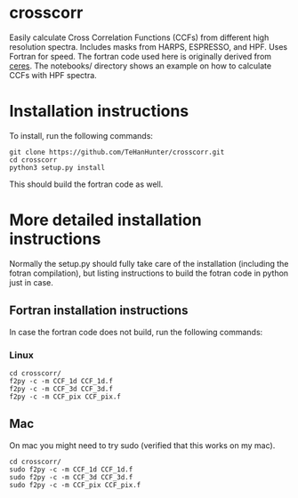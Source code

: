# crosscorr
Easily calculate Cross Correlation Functions (CCFs) from different high resolution spectra. Includes masks from HARPS, ESPRESSO, and HPF. Uses Fortran for speed. The fortran code used here is originally derived from <a href='https://github.com/rabrahm/ceres'>ceres</a>. The notebooks/ directory shows an example on how to calculate CCFs with HPF spectra.

# Installation instructions
To install, run the following commands:
```
git clone https://github.com/TeHanHunter/crosscorr.git
cd crosscorr
python3 setup.py install
```
This should build the fortran code as well.

# More detailed installation instructions
Normally the setup.py should fully take care of the installation (including the fotran compilation), but listing instructions to build the fotran code in python just in case.

## Fortran installation instructions

In case the fortran code does not build, run the following commands:

### Linux

```
cd crosscorr/
f2py -c -m CCF_1d CCF_1d.f
f2py -c -m CCF_3d CCF_3d.f
f2py -c -m CCF_pix CCF_pix.f
```

## Mac
On mac you might need to try sudo (verified that this works on my mac).

```
cd crosscorr/
sudo f2py -c -m CCF_1d CCF_1d.f
sudo f2py -c -m CCF_3d CCF_3d.f
sudo f2py -c -m CCF_pix CCF_pix.f
```

